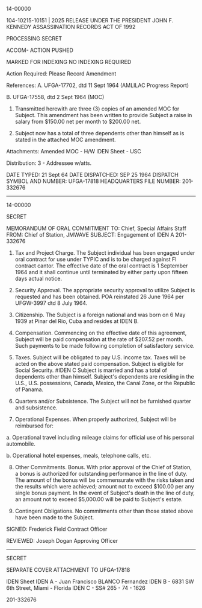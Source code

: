 14-00000

104-10215-10151 | 2025 RELEASE UNDER THE PRESIDENT JOHN F. KENNEDY ASSASSINATION RECORDS ACT OF 1992

PROCESSING
SECRET

ACCOM-
ACTION
PUSHED

MARKED FOR INDEXING
NO INDEXING REQUIRED

Action Required: Please Record Amendment

References:
A. UFGA-17702, dtd 11 Sept 1964
(AMLILAC Progress Report)

B. UFGA-17558, dtd 2 Sept 1964
(MOC)

1. Transmitted herewith are three (3) copies of an amended MOC for Subject. This amendment has been written to provide Subject a raise in salary from $150.00 net per month to $200.00 net.

2. Subject now has a total of three dependents other than himself as is stated in the attached MOC amendment.

Attachments:
Amended MOC - H/W
IDEN Sheet - USC

Distribution:
3 - Addressee w/atts.

DATE TYPED: 21 Sept 64
DATE DISPATCHED: SEP 25 1964
DISPATCH SYMBOL AND NUMBER: UFGA-17818
HEADQUARTERS FILE NUMBER: 201-332676

---

14-00000

SECRET

MEMORANDUM OF ORAL COMMITMENT
TO: Chief, Special Affairs Staff
FROM: Chief of Station, JMWAVE
SUBJECT: Engagement of IDEN A 201-332676

1. Tax and Project Charge. The Subject individual has been engaged under oral contract for use under TYPIC and is to be charged against Fl contract cantor. The effective date of the oral contract is 1 September 1964 and it shall continue until terminated by either party upon fifteen days actual notice.

2. Security Approval. The appropriate security approval to utilize Subject is requested and has been obtained. POA reinstated 26 June 1964 per UFGW-3997 dtd 8 July 1964.

3. Citizenship. The Subject is a foreign national and was born on 6 May 1939 at Pinar del Rio, Cuba and resides at IDEN B.

4. Compensation. Commencing on the effective date of this agreement, Subject will be paid compensation at the rate of $207.52 per month. Such payments to be made following completion of satisfactory service.

5. Taxes. Subject will be obligated to pay U.S. income tax. Taxes will be acted on the above stated paid compensation. Subject is eligible for Social Security. #IDEN C Subject is married and has a total of dependents other than himself. Subject's dependents are residing in the U.S., U.S. possessions, Canada, Mexico, the Canal Zone, or the Republic of Panama.

6. Quarters and/or Subsistence. The Subject will not be furnished quarter and subsistence.

7. Operational Expenses. When properly authorized, Subject will be reimbursed for:

a. Operational travel including mileage claims for official use of his personal automobile.

b. Operational hotel expenses, meals, telephone calls, etc.

8. Other Commitments. Bonus. With prior approval of the Chief of Station, a bonus is authorized for outstanding performance in the line of duty. The amount of the bonus will be commensurate with the risks taken and the results which were achieved; amount not to exceed $100.00 per any single bonus payment. In the event of Subject's death in the line of duty, an amount not to exceed $5,000.00 will be paid to Subject's estate.

9. Contingent Obligations. No commitments other than those stated above have been made to the Subject.

SIGNED:
Frederick
Field Contract Officer

REVIEWED:
Joseph Dogan
Approving Officer

---

SECRET

SEPARATE COVER ATTACHMENT
TO UFGA-17818

IDEN Sheet
IDEN A - Juan Francisco BLANCO Fernandez
IDEN B - 6831 SW 6th Street, Miami - Florida
IDEN C - SS# 265 - 74 - 1626

201-332676
